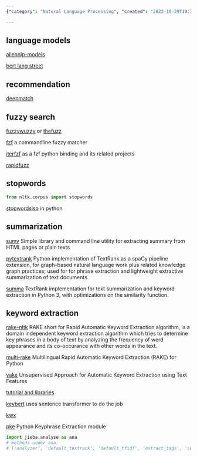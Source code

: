 ```yaml
---
{"category": "Natural Language Processing", "created": "2022-10-29T10:37:05.301Z", "date": "2022-10-29 10:37:05", "description": "This article delves into Natural Language Processing (NLP) techniques and tools, discussing methods like keyword extraction, topic modeling, and summarization. It explores popular libraries such as AllenNLP-models, BERT Lang Street, deepmatch, fuzzywuzzy, stopwordsISO, sumy, and pyTextrank, which can be utilized for various NLP tasks.", "modified": "2022-10-30T13:11:24.294Z", "tags": ["NLP", "keyword extraction", "topic modeling", "summarization", "AllenNLP-models", "BERT Lang Street", "deepmatch", "fuzzywuzzy", "stopwordsISO", "sumy", "pyTextrank"], "title": "Keyword Extraction, Topic Modeling, Sentence Embedding"}

---
```


## language models

[allennlp-models](https://github.com/allenai/allennlp-models)

[bert lang street](https://bertlang.unibocconi.it/about)

## recommendation

[deepmatch](https://deepmatch.readthedocs.io/en/latest/Quick-Start.html)

## fuzzy search

[fuzzywuzzy](https://github.com/seatgeek/fuzzywuzzy) or [thefuzz](https://github.com/seatgeek/thefuzz)

[fzf](https://github.com/junegunn/fzf) a commandline fuzzy matcher

[iterfzf](https://www.findbestopensource.com/product/dahlia-iterfzf) as a fzf python binding and its related projects

[rapidfuzz](https://github.com/maxbachmann/rapidfuzz)

## stopwords

```python
from nltk.corpus import stopwords

```

[stopwordsiso](https://github.com/stopwords-iso/stopwords-iso/tree/master/python) in python

## summarization

[sumy](https://pypi.org/project/sumy/) Simple library and command line utility for extracting summary from HTML pages or plain texts

[pytextrank](https://pypi.org/project/pytextrank/) Python implementation of TextRank as a spaCy pipeline extension, for graph-based natural language work plus related knowledge graph practices; used for for phrase extraction and lightweight extractive summarization of text documents

[summa](https://pypi.org/project/summa/) TextRank implementation for text summarization and keyword extraction in Python 3, with optimizations on the similarity function.

## keyword extraction

[rake-nltk](https://pypi.org/project/rake-nltk/) RAKE short for Rapid Automatic Keyword Extraction algorithm, is a domain independent keyword extraction algorithm which tries to determine key phrases in a body of text by analyzing the frequency of word appearance and its co-occurance with other words in the text.

[multi-rake](https://pypi.org/project/multi-rake/) Multilingual Rapid Automatic Keyword Extraction (RAKE) for Python

[yake](https://pypi.org/project/yake/) Unsupervised Approach for Automatic Keyword Extraction using Text Features

[tutorial and libraries](https://heartbeat.comet.ml/keyword-extraction-with-python-498bc18aadc)

[keybert](https://blog.csdn.net/whatwho_518/article/details/124481742) uses sentence transformer to do the job

[kwx](https://pypi.org/project/kwx/)

[pke](https://github.com/boudinfl/pke) Python Keyphrase Extraction module

```python
import jieba.analyse as ana
# methods under ana:
# ['analyzer', 'default_textrank', 'default_tfidf', 'extract_tags', 'set_idf_path', 'set_stop_words', 'textrank', 'tfidf']

```
